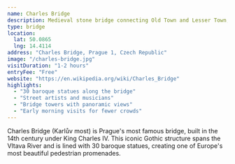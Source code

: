 ```yaml
---
name: Charles Bridge
description: Medieval stone bridge connecting Old Town and Lesser Town, famous for its baroque statues and street artists
type: bridge
location:
  lat: 50.0865
  lng: 14.4114
address: "Charles Bridge, Prague 1, Czech Republic"
image: "/charles-bridge.jpg"
visitDuration: "1-2 hours"
entryFee: "Free"
website: "https://en.wikipedia.org/wiki/Charles_Bridge"
highlights:
  - "30 baroque statues along the bridge"
  - "Street artists and musicians"
  - "Bridge towers with panoramic views"
  - "Early morning visits for fewer crowds"
---
```


Charles Bridge (Karlův most) is Prague's most famous bridge, built in the 14th century under King Charles IV. This iconic Gothic structure spans the Vltava River and is lined with 30 baroque statues, creating one of Europe's most beautiful pedestrian promenades.